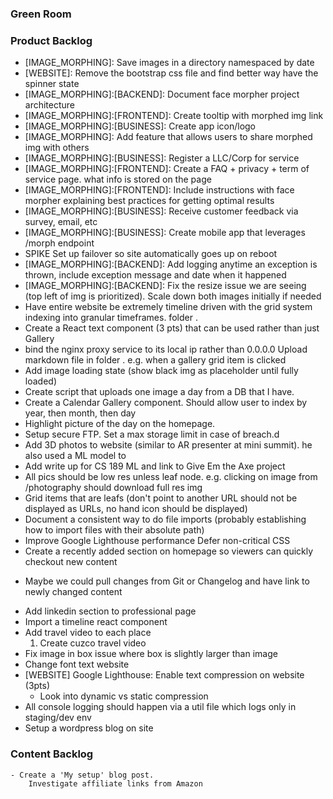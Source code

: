 ### Green Room

### Product Backlog
- [IMAGE_MORPHING]: Save images in a directory namespaced by date
- [WEBSITE]: Remove the bootstrap css file and find better way have the spinner state
- [IMAGE_MORPHING]:[BACKEND]: Document face morpher project architecture
- [IMAGE_MORPHING]:[FRONTEND]: Create tooltip with morphed img link
- [IMAGE_MORPHING]:[BUSINESS]: Create app icon/logo
- [IMAGE_MORPHING]: Add feature that allows users to share morphed img with others
- [IMAGE_MORPHING]:[BUSINESS]: Register a LLC/Corp for service
- [IMAGE_MORPHING]:[FRONTEND]: Create a FAQ + privacy + term of service page.  what info is stored on the page
- [IMAGE_MORPHING]:[FRONTEND]: Include instructions with face morpher explaining best practices for getting optimal results
- [IMAGE_MORPHING]:[BUSINESS]: Receive customer feedback via survey, email, etc
- [IMAGE_MORPHING]:[BUSINESS]: Create mobile app that leverages /morph endpoint
- SPIKE Set up failover so site automatically goes up on reboot
- [IMAGE_MORPHING]:[BACKEND]: Add logging anytime an exception is thrown, include exception message and date when it happened
- [IMAGE_MORPHING]:[BACKEND]: Fix the resize issue we are seeing (top left of img is prioritized).  Scale down both images initially if needed
- Have entire website be extremely timeline driven with the grid system indexing into granular timeframes. folder <year><month><date>.
- Create a React text component (3 pts) that can be used rather than just Gallery 
- bind the nginx proxy service to its local ip rather than 0.0.0.0 
Upload markdown file in folder <year><month><date>.
e.g. when a gallery grid item is clicked
- Add image loading state (show black img as placeholder until fully loaded)
- Create script that uploads one image a day from a DB that I have.
- Create a Calendar Gallery component.  Should allow user to index by year, then month, then day
- Highlight picture of the day on the homepage.
- Setup secure FTP. Set a max storage limit in case of breach.d
- Add 3D photos to website (similar to AR presenter at mini summit). he also used a ML model to
- Add write up for CS 189 ML and link to Give Em the Axe project
- All pics should be low res unless leaf node. e.g. clicking on image from /photography should download full res img 
- Grid items that are leafs (don't point to another URL should not be displayed as URLs, no hand icon should be displayed) 
- Document a consistent way to do file imports (probably establishing how to import files with their absolute path)
- Improve Google Lighthouse performance
    Defer non-critical CSS
- Create a recently added section on homepage so viewers can quickly checkout new content
* Maybe we could pull changes from Git or Changelog and have link to newly changed content
- Add linkedin section to professional page
- Import a timeline react component
- Add travel video to each place
    1. Create cuzco travel video
- Fix image in box issue where box is slightly larger than image
- Change font text website
- [WEBSITE] Google Lighthouse: Enable text compression on website (3pts)
    * Look into dynamic vs static compression
- All console logging should happen via a util file which logs only in staging/dev env
- Setup a wordpress blog on site
 

### Content Backlog
    - Create a 'My setup' blog post.
        Investigate affiliate links from Amazon 
 
 
